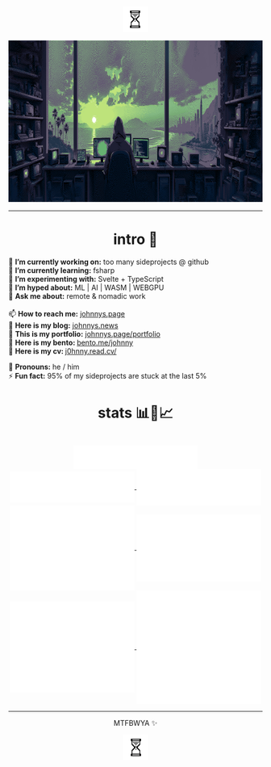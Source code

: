 <div align="center">
      <img src="https://raw.githubusercontent.com/nor0x/nor0x/main/waiting.gif" width="50" height="50"/>

<p>
<img src="https://raw.githubusercontent.com/nor0x/nor0x/main/banner.png" height="320" />
      </p>

<hr />
</div>

<div align="center">
<h1>intro 👋</h1>
</div>

🔭 <b>I’m currently working on:</b> too many sideprojects @ github<br />
🌱 <b>I’m currently learning:</b> fsharp<br />
🧪 <b>I’m experimenting with:</b> Svelte + TypeScript<br />
🥳 <b>I’m hyped about:</b> ML | AI | WASM | WEBGPU <br />
💬 <b>Ask me about:</b> remote & nomadic work<br />
<br />
📫 <b>How to reach me:</b> <a href="https://johnnys.page">johnnys.page</a><br />
📰 <b>Here is my blog:</b> <a href="https://johnnys.news">johnnys.news</a><br />
🎨 <b>This is my portfolio:</b> <a href="https://johnnys.page/portfolio">johnnys.page/portfolio</a><br />
🍱 <b>Here is my bento: </b> <a href="https://bento.me/johnny">bento.me/johnny</a><br />
📃 <b>Here is my cv: </b> <a href="https://j0hnny.read.cv/">j0hnny.read.cv/</a><br />

👤 <b>Pronouns:</b> he / him<br />
⚡️ <b>Fun fact:</b> 95% of my sideprojects are stuck at the last 5%<br />


<div align="center">
<h1>stats 📊🧪📈</h1>
<br />

<a href="https://github.com/nor0x">
  <img align="center" width="49%" src="./header.svg" />
</a>
<br/>
<a href="https://github.com/nor0x">
  <img align="center" width="49%" src="./repositories.svg" />
</a>
<a href="https://github.com/nor0x">
  <img align="center" width="49%" src="./acti_comm.svg" />
</a>

<a href="https://github.com/nor0x">
  <img align="center" width="49%" src="./iso_calender.svg" />
</a>

<a href="https://github.com/nor0x">
    <img align="center" width="49%" src="./issue_pr_lang.svg" />
</a>

<a href="https://github.com/nor0x">
  <img align="center" width="49%" src="./github-habits.svg" />
</a>
<a href="https://github.com/nor0x">
    <img align="center" width="49%" src="./stargazers-worldmap.svg" />
</a>

<hr />

MTFBWYA ✨

</div>
<div align="center">
      <img src="https://raw.githubusercontent.com/nor0x/nor0x/main/waitingreverse.gif" width="50" height="50"/>

</div>
